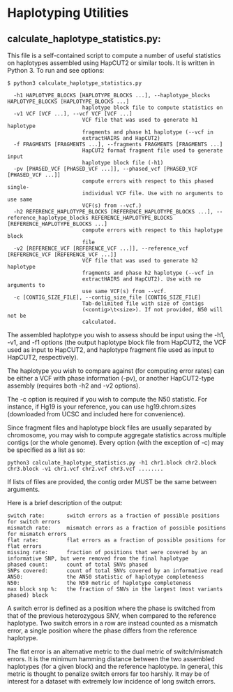 Haplotyping Utilities
======

## calculate_haplotype_statistics.py:

This file is a self-contained script to compute a number of useful statistics on haplotypes
assembled using HapCUT2 or similar tools. It is written in Python 3. To run and see options:
```
$ python3 calculate_haplotype_statistics.py

  -h1 HAPLOTYPE_BLOCKS [HAPLOTYPE_BLOCKS ...], --haplotype_blocks HAPLOTYPE_BLOCKS [HAPLOTYPE_BLOCKS ...]
                        haplotype block file to compute statistics on
  -v1 VCF [VCF ...], --vcf VCF [VCF ...]
                        VCF file that was used to generate h1 haplotype
                        fragments and phase h1 haplotype (--vcf in
                        extractHAIRS and HapCUT2)
  -f FRAGMENTS [FRAGMENTS ...], --fragments FRAGMENTS [FRAGMENTS ...]
                        HapCUT2 format fragment file used to generate input
                        haplotype block file (-h1)
  -pv [PHASED_VCF [PHASED_VCF ...]], --phased_vcf [PHASED_VCF [PHASED_VCF ...]]
                        compute errors with respect to this phased single-
                        individual VCF file. Use with no arguments to use same
                        VCF(s) from --vcf.)
  -h2 REFERENCE_HAPLOTYPE_BLOCKS [REFERENCE_HAPLOTYPE_BLOCKS ...], --reference_haplotype_blocks REFERENCE_HAPLOTYPE_BLOCKS [REFERENCE_HAPLOTYPE_BLOCKS ...]
                        compute errors with respect to this haplotype block
                        file
  -v2 [REFERENCE_VCF [REFERENCE_VCF ...]], --reference_vcf [REFERENCE_VCF [REFERENCE_VCF ...]]
                        VCF file that was used to generate h2 haplotype
                        fragments and phase h2 haplotype (--vcf in
                        extractHAIRS and HapCUT2). Use with no arguments to
                        use same VCF(s) from --vcf.
  -c [CONTIG_SIZE_FILE], --contig_size_file [CONTIG_SIZE_FILE]
                        Tab-delimited file with size of contigs
                        (<contig>\t<size>). If not provided, N50 will not be
                        calculated.
```

The assembled haplotype you wish to assess should be input using the -h1, -v1, and -f1 options (the output haplotype block file
from HapCUT2, the VCF  used as input to HapCUT2, and haplotype fragment file used as input to HapCUT2, respectively).

The haplotype you wish to compare against (for computing error rates) can be either a VCF with phase information (-pv),
or another HapCUT2-type assembly (requires both -h2 and -v2 options).

The -c option is required if you wish to compute the N50 statistic. For instance, if Hg19 is your reference, you can use hg19.chrom.sizes (downloaded from UCSC and included here for convenience).

Since fragment files and haplotype block files are usually separated by chromosome, you may wish to compute aggregate statistics across
multiple contigs (or the whole genome). Every option (with the exception of -c) may be specified as a list as so:

```
python3 calculate_haplotype_statistics.py -h1 chr1.block chr2.block chr3.block -v1 chr1.vcf chr2.vcf chr3.vcf ........
```

If lists of files are provided, the contig order MUST be the same between arguments.

Here is a brief description of the output:
```
switch rate:       switch errors as a fraction of possible positions for switch errors
mismatch rate:     mismatch errors as a fraction of possible positions for mismatch errors
flat rate:         flat errors as a fraction of possible positions for flat errors
missing rate:      fraction of positions that were covered by an informative SNP, but were removed from the final haplotype
phased count:      count of total SNVs phased
SNPs covered:      count of total SNVs covered by an informative read
AN50:              the AN50 statistic of haplotype completeness
N50:               the N50 metric of haplotype completeness
max block snp %:   the fraction of SNVs in the largest (most variants phased) block
```

A switch error is defined as a position where the phase is switched from that of the previous heterozygous SNV, when compared to
the reference haplotype. Two switch errors in a row are instead counted as a mismatch error, a single position where the phase differs from the reference haplotype.

The flat error is an alternative metric to the dual metric of switch/mismatch errors. It is the minimum hamming distance between
the two assembled haplotypes (for a given block) and the reference haplotype. In general, this metric is thought to penalize switch errors
far too harshly. It may be of interest for a dataset with extremely low incidence of long switch errors.

